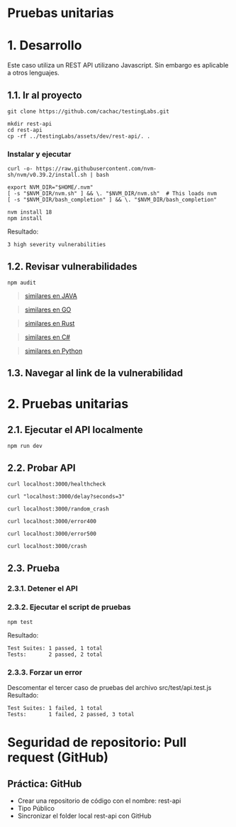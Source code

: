 # Pruebas unitarias <!-- omit in toc -->


# 1. Desarrollo
Este caso utiliza un REST API utilizano Javascript. Sin embargo es aplicable a otros lenguajes.

## 1.1. Ir al proyecto
```
git clone https://github.com/cachac/testingLabs.git

mkdir rest-api
cd rest-api
cp -rf ../testingLabs/assets/dev/rest-api/. .
```
### Instalar y ejecutar
```
curl -o- https://raw.githubusercontent.com/nvm-sh/nvm/v0.39.2/install.sh | bash

export NVM_DIR="$HOME/.nvm"
[ -s "$NVM_DIR/nvm.sh" ] && \. "$NVM_DIR/nvm.sh"  # This loads nvm
[ -s "$NVM_DIR/bash_completion" ] && \. "$NVM_DIR/bash_completion"

nvm install 18
npm install
```
Resultado:
```
3 high severity vulnerabilities
```

## 1.2. Revisar vulnerabilidades
```
npm audit
```
> [similares en JAVA](https://www.mojohaus.org/versions/versions-maven-plugin/index.html)

> [similares en GO](https://github.com/securego/gosec)

> [similares en Rust](https://crates.io/crates/cargo-audit)

> [similares en C#](https://learn.microsoft.com/en-us/dotnet/core/tools/dotnet-list-package)

> [similares en Python](https://github.com/pypa/pip-audit)

## 1.3. Navegar al link de la vulnerabilidad

# 2. Pruebas unitarias
## 2.1. Ejecutar el API localmente
```
npm run dev
```
## 2.2. Probar API
```
curl localhost:3000/healthcheck

curl "localhost:3000/delay?seconds=3"

curl localhost:3000/random_crash

curl localhost:3000/error400

curl localhost:3000/error500

curl localhost:3000/crash
```

## 2.3. Prueba
### 2.3.1. Detener el API
### 2.3.2. Ejecutar el script de pruebas
```
npm test
```
Resultado:
```
Test Suites: 1 passed, 1 total
Tests:       2 passed, 2 total
```
### 2.3.3. Forzar un error
Descomentar el tercer caso de pruebas del archivo src/test/api.test.js
Resultado:
```
Test Suites: 1 failed, 1 total
Tests:       1 failed, 2 passed, 3 total
```

# Seguridad de repositorio: Pull request (GitHub)
## Práctica: GitHub
- Crear una repositorio de código con el nombre: rest-api
- Tipo Público
- Sincronizar el folder local rest-api con GitHub

